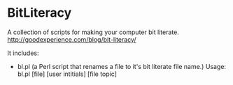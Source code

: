 BitLiteracy
===========

A collection of scripts for making your computer bit literate. http://goodexperience.com/blog/bit-literacy/

It includes:

- bl.pl (a Perl script that renames a file to it's bit literate file name.)
  Usage: bl.pl [file] [user intitials] [file topic]
